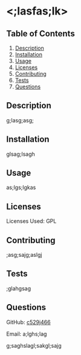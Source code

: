 # <;lasfas;lk>

## Table of Contents
1. [Description](#description)
2. [Installation](#installation)
3. [Usage](#usage)
4. [Licenses](#licenses)
5. [Contributing](#contributing)
6. [Tests](#tests)
7. [Questions](#questions)

## Description <a name='description'></a>

g;lasg;asg;

## Installation <a name='installation'></a>

glsag;lsagh

## Usage <a name='usage'></a>

as;lgs;lgkas

## Licenses <a name='licenses'></a>

Licenses Used: GPL

## Contributing <a name='contributing'></a>

;asg;sajg;aslgj

## Tests <a name='tests'></a>

;glahgsag

## Questions <a name='questions'></a>

GitHub: [c529j466](https://github.com/c529j466)

Email: a;lghs;lag

g;saghslagl;sakgl;sajg

